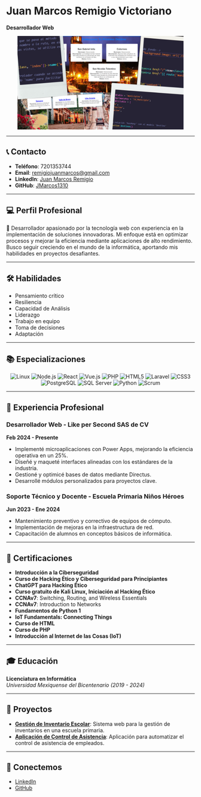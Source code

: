 # Juan Marcos Remigio Victoriano

**Desarrollador Web**

<p align="center">
  <img src="Colorful Collage Best Friends Slam Book Fun Presentation (1).png" height="250px" alt="Foto de perfil">
</p>

---

## 📞 Contacto  

- **Teléfono**: 7201353744  
- **Email**: [remigiojuanmarcos@gmail.com](mailto:remigiojuanmarcos@gmail.com)  
- **LinkedIn**: [Juan Marcos Remigio](https://linkedin.com/in/juan-marcos-remigio)  
- **GitHub**: [JMarcos1310](https://github.com/JMarcos1310)  

---

## 💻 Perfil Profesional

🚀 Desarrollador apasionado por la tecnología web con experiencia en la implementación de soluciones innovadoras. Mi enfoque está en optimizar procesos y mejorar la eficiencia mediante aplicaciones de alto rendimiento. Busco seguir creciendo en el mundo de la informática, aportando mis habilidades en proyectos desafiantes.

---

## 🛠️ Habilidades

- Pensamiento crítico
- Resiliencia
- Capacidad de Análisis
- Liderazgo
- Trabajo en equipo
- Toma de decisiones
- Adaptación

---

## 📚 Especializaciones

<p align="center">
  <img src="https://img.shields.io/badge/Linux-%23FCC624.svg?style=for-the-badge&logo=linux&logoColor=black" alt="Linux">
  <img src="https://img.shields.io/badge/Node.js-%23339933.svg?style=for-the-badge&logo=node.js&logoColor=white" alt="Node.js">
  <img src="https://img.shields.io/badge/React-%2361DAFB.svg?style=for-the-badge&logo=react&logoColor=black" alt="React">
  <img src="https://img.shields.io/badge/Vue.js-%234FC08D.svg?style=for-the-badge&logo=vue.js&logoColor=white" alt="Vue.js">
  <img src="https://img.shields.io/badge/PHP-%23777BB4.svg?style=for-the-badge&logo=php&logoColor=white" alt="PHP">
  <img src="https://img.shields.io/badge/HTML5-%23E34F26.svg?style=for-the-badge&logo=html5&logoColor=white" alt="HTML5">
  <img src="https://img.shields.io/badge/Laravel-%23FF2D20.svg?style=for-the-badge&logo=laravel&logoColor=white" alt="Laravel">
  <img src="https://img.shields.io/badge/CSS3-%231572B6.svg?style=for-the-badge&logo=css3&logoColor=white" alt="CSS3">
  <img src="https://img.shields.io/badge/PostgreSQL-%23336791.svg?style=for-the-badge&logo=postgresql&logoColor=white" alt="PostgreSQL">
  <img src="https://img.shields.io/badge/Microsoft%20SQL%20Server-%23CC2927.svg?style=for-the-badge&logo=microsoft%20sql%20server&logoColor=white" alt="SQL Server">
  <img src="https://img.shields.io/badge/Python-%233776AB.svg?style=for-the-badge&logo=python&logoColor=white" alt="Python">
  <img src="https://img.shields.io/badge/Scrum-%230095D5.svg?style=for-the-badge&logo=scrum&logoColor=white" alt="Scrum">
</p>

---

## 💼 Experiencia Profesional

### Desarrollador Web - Like per Second SAS de CV  
**Feb 2024 - Presente**  

- Implementé microaplicaciones con Power Apps, mejorando la eficiencia operativa en un 25%.
- Diseñé y maqueté interfaces alineadas con los estándares de la industria.
- Gestioné y optimicé bases de datos mediante Directus.
- Desarrollé módulos personalizados para proyectos clave.

### Soporte Técnico y Docente - Escuela Primaria Niños Héroes  
**Jun 2023 - Ene 2024**  

- Mantenimiento preventivo y correctivo de equipos de cómputo.
- Implementación de mejoras en la infraestructura de red.
- Capacitación de alumnos en conceptos básicos de informática.

---

## 📜 Certificaciones

- **Introducción a la Ciberseguridad**  
- **Curso de Hacking Ético y Ciberseguridad para Principiantes**  
- **ChatGPT para Hacking Ético**  
- **Curso gratuito de Kali Linux, Iniciación al Hacking Ético**  
- **CCNAv7**: Switching, Routing, and Wireless Essentials  
- **CCNAv7**: Introduction to Networks  
- **Fundamentos de Python 1**  
- **IoT Fundamentals: Connecting Things**  
- **Curso de HTML**  
- **Curso de PHP**  
- **Introducción al Internet de las Cosas (IoT)**  

---

## 🎓 Educación

**Licenciatura en Informática**  
*Universidad Mexiquense del Bicentenario (2019 - 2024)*

---

## 🚀 Proyectos

- **[Gestión de Inventario Escolar](#)**: Sistema web para la gestión de inventarios en una escuela primaria.
- **[Aplicación de Control de Asistencia](#)**: Aplicación para automatizar el control de asistencia de empleados.

---

## 🔗 Conectemos

- [LinkedIn](https://linkedin.com/in/juan-marcos-remigio)
- [GitHub](https://github.com/JMarcos1310)
